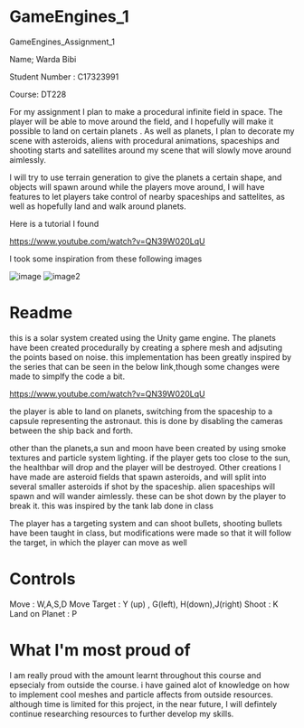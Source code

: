 # GameEngines_1
 GameEngines_Assignment_1
 
 Name;  Warda Bibi
 
 Student Number :  C17323991
 
 Course: DT228
 
 
 
For my assignment I plan to make a procedural infinite field in space. The player will be able to move around the field, and I hopefully will make it possible to land on certain planets . As well as planets, I plan to decorate my scene with asteroids, aliens with procedural animations, spaceships and shooting starts and satellites around my scene that will slowly move around aimlessly. 

I will try to use terrain generation to give the planets a certain shape, and objects will spawn around while the players move around, I will have features to let players take control of nearby spaceships and sattelites, as well as hopefully land and walk around planets.


Here is a tutorial I found

https://www.youtube.com/watch?v=QN39W020LqU


I took some inspiration from these following images


![image](https://s1.ibtimes.com/sites/www.ibtimes.com/files/styles/lg/public/2017/05/06/edusolarsystemlarge0.png)
![image2](https://www.nasa.gov/sites/default/files/thumbnails/image/gateway_orion_approaching.jpg)


# Readme

this is a solar system created using the Unity game engine. The planets have been created procedurally by creating a sphere mesh and adjsuting the points based on noise. this implementation has been greatly inspired by the series that can be seen in the below link,though some changes were made to simplfy the code a bit. 

https://www.youtube.com/watch?v=QN39W020LqU

the player is able to land on planets, switching from the spaceship to a capsule representing the astronaut. this is done by disabling the cameras between the ship back and forth.

other than the planets,a sun and moon have been created by using smoke textures and particle system lighting. if the player gets too close to the sun, the healthbar will drop and the player will be destroyed. Other creations I have made are asteroid fields that spawn asteroids, and will split into several smaller asteroids if shot by the spaceship. alien spaceships will spawn and will wander aimlessly. these can be shot down by the player to break it. this was inspired by the tank lab done in class

The player has a targeting system and can shoot bullets, shooting bullets have been taught in class, but modifications were made so that it will follow the target, in which the player can move as well


# Controls

Move : W,A,S,D
Move Target : Y (up) , G(left), H(down),J(right)
Shoot : K
Land on Planet : P

# What I'm most proud of
I am really proud with the amount learnt throughout this course and epsecialy from outside the course. i have gained alot of knowledge on how to implement cool meshes and particle affects from outside resources. although time is limited for this project, in the near future, I will defintely continue researching resources to further develop my skills.
